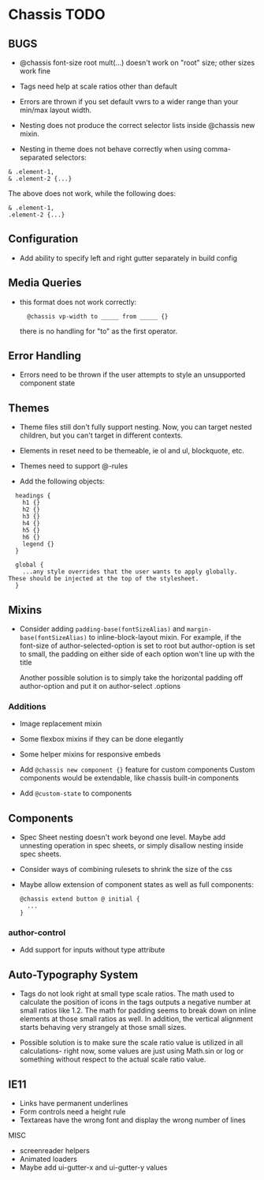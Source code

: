 # Chassis TODO

## BUGS
- @chassis font-size root mult(...) doesn't work on "root" size; other sizes work fine

- Tags need help at scale ratios other than default

- Errors are thrown if you set default vwrs to a wider range than your min/max layout width.

- Nesting does not produce the correct selector lists inside @chassis new mixin.

- Nesting in theme does not behave correctly when using comma-separated selectors:

```
& .element-1,
& .element-2 {...}
```

The above does not work, while the following does:

```
& .element-1,
.element-2 {...}
```

## Configuration
- Add ability to specify left and right gutter separately in build config

## Media Queries
- this format does not work correctly:
  ```
    @chassis vp-width to _____ from _____ {}
  ```
  there is no handling for "to" as the first operator.

## Error Handling
- Errors need to be thrown if the user attempts to style an
unsupported component state

## Themes
- Theme files still don't fully support nesting. Now, you can target nested children, but you can't target in different contexts.

- Elements in reset need to be themeable, ie ol and ul, blockquote, etc.

- Themes need to support @-rules

- Add the following objects:

```
  headings {
    h1 {}
    h2 {}
    h3 {}
    h4 {}
    h5 {}
    h6 {}
    legend {}
  }

  global {
    ...any style overrides that the user wants to apply globally. These should be injected at the top of the stylesheet.
  }
```

## Mixins
- Consider adding `padding-base(fontSizeAlias)` and `margin-base(fontSizeAlias)` to inline-block-layout mixin. For example, if the font-size of author-selected-option is set to root but author-option is set to small, the padding on either side of each option won't line up with the title

  Another possible solution is to simply take the horizontal padding off author-option and put it on author-select .options

### Additions
- Image replacement mixin
- Some flexbox mixins if they can be done elegantly
- Some helper mixins for responsive embeds

- Add `@chassis new component {}` feature for custom components
  Custom components would be extendable, like chassis built-in components

- Add `@custom-state` to components

## Components

- Spec Sheet nesting doesn't work beyond one level. Maybe add unnesting operation in spec sheets, or simply disallow nesting inside spec sheets.

- Consider ways of combining rulesets to shrink the size of the css

- Maybe allow extension of component states as well as full components:

  ```
  @chassis extend button @ initial {
  	...
  }
  ```

### author-control

- Add support for inputs without type attribute

## Auto-Typography System
- Tags do not look right at small type scale ratios. The math used to calculate the position of icons in the tags outputs a negative number at small ratios like 1.2. The math for padding seems to break down on inline elements at those small ratios as well. In addition, the vertical alignment starts behaving very strangely at those small sizes.

- Possible solution is to make sure the scale ratio value is utilized in all calculations- right now, some values are just using Math.sin or log or something without respect to the actual scale ratio value.

## IE11

- Links have permanent underlines
- Form controls need a height rule
- Textareas have the wrong font and display the wrong number of lines

MISC
- screenreader helpers
- Animated loaders
- Maybe add ui-gutter-x and ui-gutter-y values
